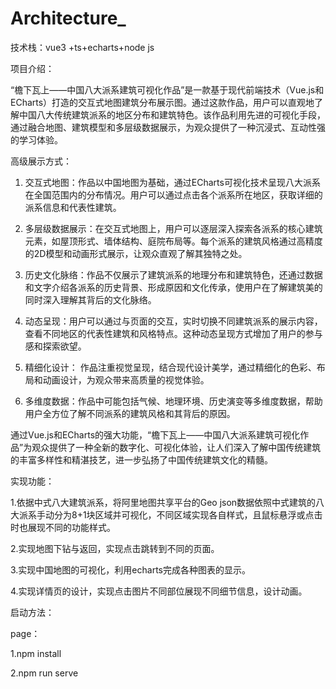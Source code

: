 # Architecture_

技术栈：vue3 +ts+echarts+node js

项目介绍：

“檐下瓦上——中国八大派系建筑可视化作品”是一款基于现代前端技术（Vue.js和ECharts）打造的交互式地图建筑分布展示图。通过这款作品，用户可以直观地了解中国八大传统建筑派系的地区分布和建筑特色。该作品利用先进的可视化手段，通过融合地图、建筑模型和多层级数据展示，为观众提供了一种沉浸式、互动性强的学习体验。

 高级展示方式：

 1. 交互式地图：作品以中国地图为基础，通过ECharts可视化技术呈现八大派系在全国范围内的分布情况。用户可以通过点击各个派系所在地区，获取详细的派系信息和代表性建筑。

 2. 多层级数据展示：在交互式地图上，用户可以逐层深入探索各派系的核心建筑元素，如屋顶形式、墙体结构、庭院布局等。每个派系的建筑风格通过高精度的2D模型和动画形式展示，让观众直观了解其独特之处。

 3. 历史文化脉络：作品不仅展示了建筑派系的地理分布和建筑特色，还通过数据和文字介绍各派系的历史背景、形成原因和文化传承，使用户在了解建筑美的同时深入理解其背后的文化脉络。

 4. 动态呈现：用户可以通过与页面的交互，实时切换不同建筑派系的展示内容，查看不同地区的代表性建筑和风格特点。这种动态呈现方式增加了用户的参与感和探索欲望。

 5. 精细化设计： 作品注重视觉呈现，结合现代设计美学，通过精细化的色彩、布局和动画设计，为观众带来高质量的视觉体验。

 6. 多维度数据：作品中可能包括气候、地理环境、历史演变等多维度数据，帮助用户全方位了解不同派系的建筑风格和其背后的原因。

 通过Vue.js和ECharts的强大功能，“檐下瓦上——中国八大派系建筑可视化作品”为观众提供了一种全新的数字化、可视化体验，让人们深入了解中国传统建筑的丰富多样性和精湛技艺，进一步弘扬了中国传统建筑文化的精髓。


实现功能：

1.依据中式八大建筑派系，将阿里地图共享平台的Geo json数据依照中式建筑的八大派系手动分为8+1块区域并可视化，不同区域实现各自样式，且鼠标悬浮或点击时也展现不同的功能样式。

2.实现地图下钻与返回，实现点击跳转到不同的页面。

3.实现中国地图的可视化，利用echarts完成各种图表的显示。

4.实现详情页的设计，实现点击图片不同部位展现不同细节信息，设计动画。

启动方法：

page：

1.npm install

2.npm run serve

